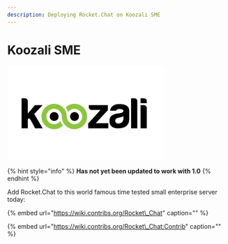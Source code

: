 ```yaml
---
description: Deploying Rocket.Chat on Koozali SME
---
```


# Koozali SME

![](../../.gitbook/assets/image%20%282%29.png)

{% hint style="info" %}
**Has not yet been updated to work with 1.0**
{% endhint %}

Add Rocket.Chat to this world famous time tested small enterprise server today:

{% embed url="https://wiki.contribs.org/Rocket\_Chat" caption="" %}

{% embed url="https://wiki.contribs.org/Rocket\_Chat:Contrib" caption="" %}

